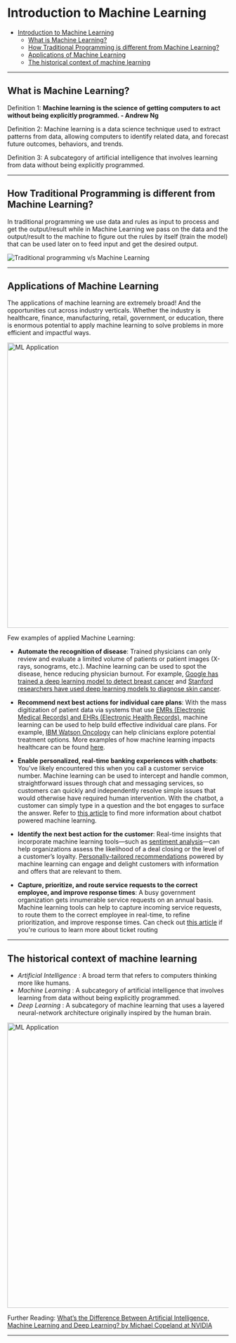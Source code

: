 # Introduction to Machine Learning

- [Introduction to Machine Learning](#introduction-to-machine-learning)
  - [What is Machine Learning?](#what-is-machine-learning)
  - [How Traditional Programming is different from Machine Learning?](#how-traditional-programming-is-different-from-machine-learning)
  - [Applications of Machine Learning](#applications-of-machine-learning)
  - [The historical context of machine learning](#the-historical-context-of-machine-learning)

***

## What is Machine Learning?

Definition 1: **Machine learning is the science of getting computers to act without being explicitly programmed. - Andrew Ng**

Definition 2: Machine learning is a data science technique used to extract patterns from data, allowing computers to identify related data, and forecast future outcomes, behaviors, and trends.

Definition 3: A subcategory of artificial intelligence that involves learning from data without being explicitly programmed.

***

## How Traditional Programming is different from Machine Learning?

In traditional programming we use data and rules as input to process and get the output/result while in Machine Learning we pass on the data and the output/result to the machine to figure out the rules by itself (train the model) that can be used later on to feed input and get the desired output.

![Traditional programming v/s Machine Learning](https://user-images.githubusercontent.com/7588716/87047646-6653e800-c218-11ea-9009-c6c1cc89f35a.png)

***

## Applications of Machine Learning

The applications of machine learning are extremely broad! And the opportunities cut across industry verticals. Whether the industry is healthcare, finance, manufacturing, retail, government, or education, there is enormous potential to apply machine learning to solve problems in more efficient and impactful ways.

<img alt="ML Application" src="https://user-images.githubusercontent.com/7588716/87048715-b41d2000-c219-11ea-9b25-8c34d5e53846.png" width="650">

Few examples of applied Machine Learning:

- **Automate the recognition of disease**: Trained physicians can only review and evaluate a limited volume of patients or patient images (X-rays, sonograms, etc.). Machine learning can be used to spot the disease, hence reducing physician burnout. For example, [Google has trained a deep learning model to detect breast cancer](https://www.mercurynews.com/2017/03/03/google-computers-trained-to-detect-cancer/) and [Stanford researchers have used deep learning models to diagnose skin cancer](https://news.stanford.edu/2017/01/25/artificial-intelligence-used-identify-skin-cancer/).

- **Recommend next best actions for individual care plans**: With the mass digitization of patient data via systems that use [EMRs (Electronic Medical Records) and EHRs (Electronic Health Records)](https://en.wikipedia.org/wiki/Electronic_health_record), machine learning can be used to help build effective individual care plans. For example, [IBM Watson Oncology](https://www.ibm.com/products/clinical-decision-support-oncology) can help clinicians explore potential treatment options. More examples of how machine learning impacts healthcare can be found [here](https://www.forbes.com/sites/nicolemartin1/2019/08/30/how-healthcare-is-using-big-data-and-ai-to-cure-disease/#64671f7e45cf).

- **Enable personalized, real-time banking experiences with chatbots**: You've likely encountered this when you call a customer service number. Machine learning can be used to intercept and handle common, straightforward issues through chat and messaging services, so customers can quickly and independently resolve simple issues that would otherwise have required human intervention. With the chatbot, a customer can simply type in a question and the bot engages to surface the answer. Refer to [this article](https://www.drift.com/learn/chatbot/ai-chatbots/) to find more information about chatbot powered machine learning.

- **Identify the next best action for the customer**: Real-time insights that incorporate machine learning tools—such as [sentiment analysis](https://www.concur.com/newsroom/article/machine-learning-with-heart-how-sentiment-analysis-can-help-your)—can help organizations assess the likelihood of a deal closing or the level of a customer’s loyalty. [Personally-tailored recommendations](https://medium.com/@madasamy/introduction-to-recommendation-systems-and-how-to-design-recommendation-system-that-resembling-the-9ac167e30e95) powered by machine learning can engage and delight customers with information and offers that are relevant to them.

- **Capture, prioritize, and route service requests to the correct employee, and improve response times**:
A busy government organization gets innumerable service requests on an annual basis. Machine learning tools can help to capture incoming service requests, to route them to the correct employee in real-time, to refine prioritization, and improve response times. Can check out [this article](https://monkeylearn.com/blog/ticket-routing/) if you're curious to learn more about ticket routing

***

## The historical context of machine learning

- *Artificial Intelligence* : A broad term that refers to computers thinking more like humans.
- *Machine Learning* : A subcategory of artificial intelligence that involves learning from data without being explicitly programmed.
- *Deep Learning* : A subcategory of machine learning that uses a layered neural-network architecture originally inspired by the human brain.

<img alt="ML Application" src="https://user-images.githubusercontent.com/7588716/87622868-a992e700-c741-11ea-9e3e-3c5c98ed0423.png" width="650">

Further Reading: [What’s the Difference Between Artificial Intelligence, Machine Learning and Deep Learning? by Michael Copeland at NVIDIA](https://blogs.nvidia.com/blog/2016/07/29/whats-difference-artificial-intelligence-machine-learning-deep-learning-ai/)

***

